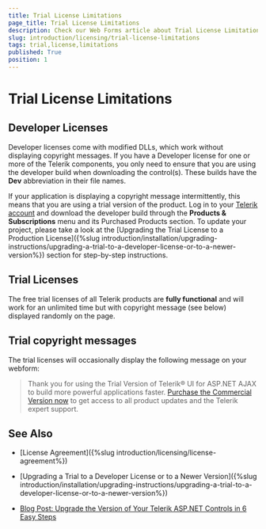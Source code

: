 ```yaml
---
title: Trial License Limitations
page_title: Trial License Limitations
description: Check our Web Forms article about Trial License Limitations.
slug: introduction/licensing/trial-license-limitations
tags: trial,license,limitations
published: True
position: 1
---
```


# Trial License Limitations



## Developer Licenses

Developer licenses come with modified DLLs, which work without displaying copyright messages. If you have a Developer license for one or more of the Telerik components, you only need to ensure that you are using the developer build when downloading the control(s). These builds have the **Dev** abbreviation in their file names.

If your application is displaying a copyright message intermittently, this means that you are using a trial version of the product. Log in to your [Telerik account](https://www.telerik.com/account/default.aspx) and download the developer build through the **Products & Subscriptions** menu and its Purchased Products section. To update your project, please take a look at the [Upgrading the Trial License to a Production License]({%slug introduction/installation/upgrading-instructions/upgrading-a-trial-to-a-developer-license-or-to-a-newer-version%}) section for step-by-step instructions.



## Trial Licenses

The free trial licenses of all Telerik products are **fully functional** and will work for an unlimited time but with copyright message (see below) displayed randomly on the page.

## Trial copyright messages

The trial licenses will occasionally display the following message on your webform:

>Thank you for using the Trial Version of Telerik® UI for ASP.NET AJAX to build more powerful applications faster. [Purchase the Commercial Version now](https://www.telerik.com/purchase/individual/aspnet-ajax.aspx?utm_source=trial&utm_medium=web&utm_campaign=Ajax) to get access to all product updates and the Telerik expert support.


## See Also

 * [License Agreement]({%slug introduction/licensing/license-agreement%})

 * [Upgrading a Trial to a Developer License or to a Newer Version]({%slug introduction/installation/upgrading-instructions/upgrading-a-trial-to-a-developer-license-or-to-a-newer-version%})

 * [Blog Post: Upgrade the Version of Your Telerik ASP.NET Controls in 6 Easy Steps](https://www.telerik.com/blogs/upgrade-the-version-of-your-telerik-asp.net-controls-in-6-easy-steps)
